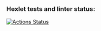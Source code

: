 ### Hexlet tests and linter status:
[![Actions Status](https://github.com/Krips7/frontend-project-44/actions/workflows/hexlet-check.yml/badge.svg)](https://github.com/Krips7/frontend-project-44/actions)